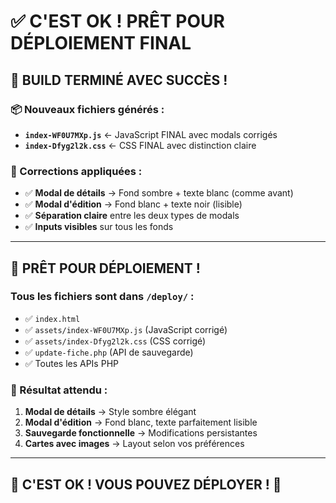 # ✅ **C'EST OK ! PRÊT POUR DÉPLOIEMENT FINAL**

## 🎉 **BUILD TERMINÉ AVEC SUCCÈS !**

### **📦 Nouveaux fichiers générés :**
- **`index-WF0U7MXp.js`** ← JavaScript FINAL avec modals corrigés
- **`index-Dfyg2l2k.css`** ← CSS FINAL avec distinction claire

### **🔧 Corrections appliquées :**
- ✅ **Modal de détails** → Fond sombre + texte blanc (comme avant)
- ✅ **Modal d'édition** → Fond blanc + texte noir (lisible)
- ✅ **Séparation claire** entre les deux types de modals
- ✅ **Inputs visibles** sur tous les fonds

---

## 🚀 **PRÊT POUR DÉPLOIEMENT !**

### **Tous les fichiers sont dans `/deploy/` :**
- ✅ `index.html` 
- ✅ `assets/index-WF0U7MXp.js` (JavaScript corrigé)
- ✅ `assets/index-Dfyg2l2k.css` (CSS corrigé)
- ✅ `update-fiche.php` (API de sauvegarde)
- ✅ Toutes les APIs PHP

### **🧪 Résultat attendu :**
1. **Modal de détails** → Style sombre élégant
2. **Modal d'édition** → Fond blanc, texte parfaitement lisible
3. **Sauvegarde fonctionnelle** → Modifications persistantes
4. **Cartes avec images** → Layout selon vos préférences

---

## 🎯 **C'EST OK ! VOUS POUVEZ DÉPLOYER !** 🚀
